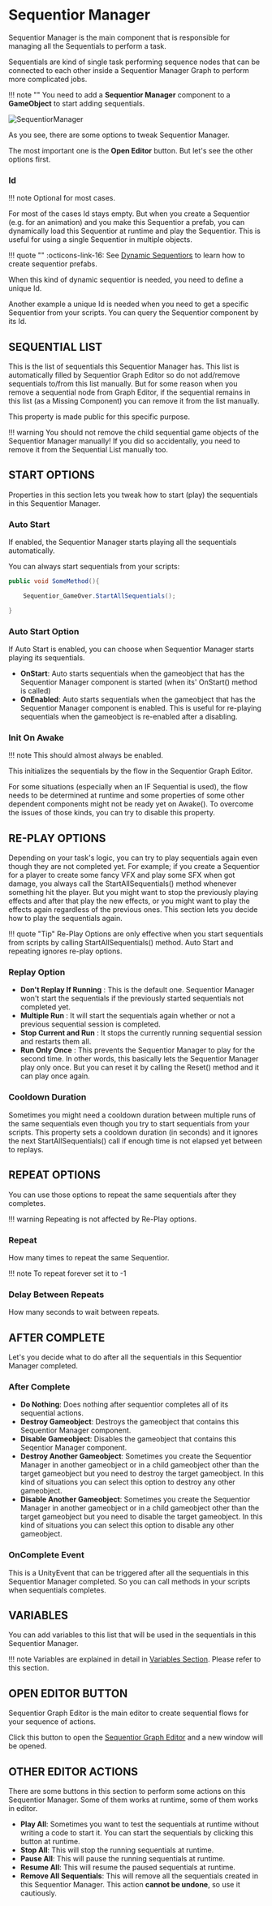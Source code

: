# Sequentior Manager

Sequentior Manager is the main component that is responsible for managing all the Sequentials to perform a task.

Sequentials are kind of single task performing sequence nodes that can be connected to each other inside a Sequentior Manager Graph to perform more complicated jobs.

!!! note "" 
    You need to add a **Sequentior Manager** component to a **GameObject** to start adding sequentials.

![SequentiorManager](../img/sequentiormanager1.jpg)

As you see, there are some options to tweak Sequentior Manager.

The most important one is the **Open Editor** button. But let's see the other options first.

### Id

!!! note
    Optional for most cases.

For most of the cases Id stays empty. But when you create a Sequentior (e.g. for an animation) and you make this Sequentior a prefab, you can dynamically load this Sequentior at runtime and play the Sequentior. This is useful for using a single Sequentior in multiple objects.

!!! quote ""
    :octicons-link-16: See [Dynamic Sequentiors](../dynamicsequentior.md) to learn how to create sequentior prefabs.

When this kind of dynamic sequentior is needed, you need to define a unique Id.

Another example a unique Id is needed when you need to get a specific Sequentior from your scripts. You can query the Sequentior component by its Id.

## SEQUENTIAL LIST

This is the list of sequentials this Sequentior Manager has. This list is automatically filled by Sequentior Graph Editor so do not add/remove sequentials to/from this list manually. But for some reason when you remove a sequential node from Graph Editor, if  the sequential remains in this list (as a Missing Component) you can remove it from the list manually.

This property is made public for this specific purpose.

!!! warning
    You should not remove the child sequential game objects of the Sequentior Manager manually! If you did so accidentally, you need to remove it from the Sequential List manually too.


## START OPTIONS

Properties in this section lets you tweak how to start (play) the sequentials in this Sequentior Manager.

### Auto Start

If enabled, the Sequentior Manager starts playing all the sequentials automatically.

You can always start sequentials from your scripts:

``` c#
public void SomeMethod(){

    Sequentior_GameOver.StartAllSequentials();

}
```

### Auto Start Option

If Auto Start is enabled, you can choose when Sequentior Manager starts playing its sequentials. 

* __OnStart__: Auto starts sequentials when the gameobject that has the Sequentior Manager component is started (when its' OnStart() method is called)
* __OnEnabled__: Auto starts sequentials when the gameobject that has the Sequentior Manager component is enabled. This is useful for re-playing sequentials when the gameobject is re-enabled after a disabling.  

### Init On Awake

!!! note
    This should almost always be enabled.

This initializes the sequentials by the flow in the Sequentior Graph Editor.

For some situations (especially when an IF Sequential is used), the flow needs to be determined at runtime and some properties of some other dependent components might not be ready yet on Awake(). To overcome the issues of those kinds, you can try to disable this property.

## RE-PLAY OPTIONS

Depending on your task's logic, you can try to play sequentials again even though they are not completed yet. For example; if you create a Sequentior for a player to create some fancy VFX and play some SFX when got damage, you always call the StartAllSequentials() method whenever something hit the player. But you might want to stop the previously playing effects and after that play the new effects, or you might want to play the effects again regardless of the previous ones. This section lets you decide how to play the sequentials again.

!!! quote "Tip"
     Re-Play Options are only effective when you start sequentials from scripts by calling StartAllSequentials() method. Auto Start and repeating ignores re-play options.

### Replay Option

* __Don't Replay If Running__ : This is the default one. Sequentior Manager won't start the sequentials if the previously started sequentials not completed yet.
* __Multiple Run__ : It will start the sequentials again whether or not a previous sequential session is completed.
* __Stop Current and Run__ : It stops the currently running sequential session and restarts them all.
* __Run Only Once__ : This prevents the Sequentior Manager to play for the second time. In other words, this basically lets the Sequentior Manager play only once. But you can reset it by calling the Reset() method and it can play once again.

### Cooldown Duration

Sometimes you might need a cooldown duration between multiple runs of the same sequentials even though you try to start sequentials from your scripts. This property sets a cooldown duration (in seconds) and it ignores the next StartAllSequentials() call if enough time is not elapsed yet between to replays.

## REPEAT OPTIONS

You can use those options to repeat the same sequentials after they completes.

!!! warning
    Repeating is not affected by Re-Play options.

### Repeat

How many times to repeat the same Sequentior.

!!! note
    To repeat forever set it to -1

### Delay Between Repeats

How many seconds to wait between repeats. 

## AFTER COMPLETE

Let's you decide what to do after all the sequentials in this Sequentior Manager completed.

### After Complete

* __Do Nothing__: Does nothing after sequentior completes all of its sequential actions.
* __Destroy Gameobject__: Destroys the gameobject that contains this Sequentior Manager component.
* __Disable Gameobject__: Disables the gameobject that contains this Seqentior Manager component.
* __Destroy Another Gameobject__: Sometimes you create the Sequentior Manager in another gameobject or in a child gameobject other than the target gameobject but you need to destroy the target gameobject. In this kind of situations you can select this option to destroy any other gameobject.
* __Disable Another Gameobject__: Sometimes you create the Sequentior Manager in another gameobject or in a child gameobject other than the target gameobject but you need to disable the target gameobject. In this kind of situations you can select this option to disable any other gameobject.

### OnComplete Event

This is a UnityEvent that can be triggered after all the sequentials in this Sequentior Manager completed. So you can call methods in your scripts when sequentials completes.

## VARIABLES

You can add variables to this list that will be used in the sequentials in this Sequentior Manager.

!!! note
    Variables are explained in detail in [Variables Section](../variables/variables.md). Please refer to this section.

## __OPEN EDITOR BUTTON__

Sequentior Graph Editor is the main editor to create sequential flows for your sequence of actions.

Click this button to open the [Sequentior Graph Editor](sequentiorgrapheditor.md) and a new window will be opened.

## OTHER EDITOR ACTIONS

There are some buttons in this section to perform some actions on this Sequentior Manager. Some of them works at runtime, some of them works in editor.

* __Play All__: Sometimes you want to test the sequentials at runtime without writing a code to start it. You can start the sequentials by clicking this button at runtime.
* __Stop All__: This will stop the running sequentials at runtime.
* __Pause All__: This will pause the running sequentials at runtime.
* __Resume All__: This will resume the paused sequentials at runtime.
* __Remove All Sequentials__: This will remove all the sequentials created in this Sequentior Manager. This action __cannot be undone__, so use it cautiously.

